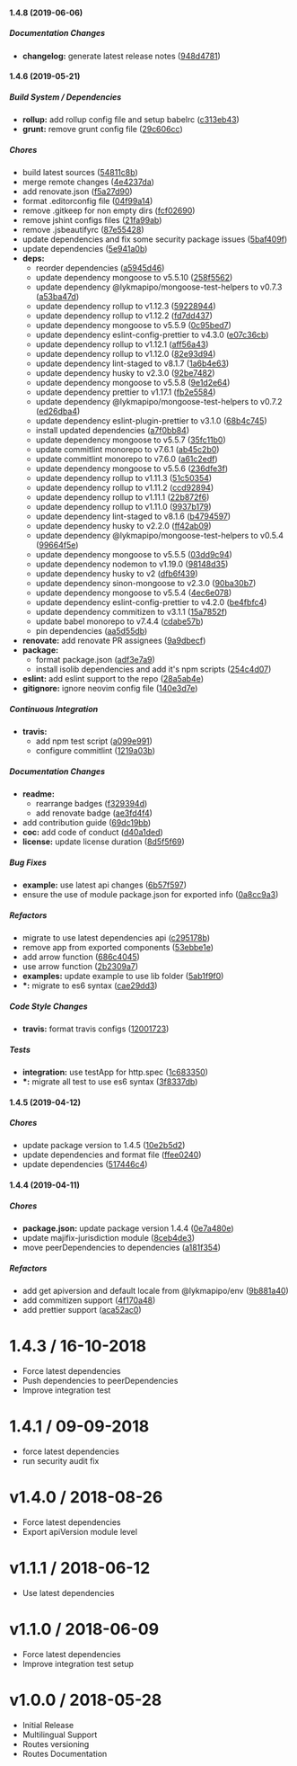 #### 1.4.8 (2019-06-06)

##### Documentation Changes

- **changelog:** generate latest release notes ([948d4781](https://github.com/CodeTanzania/majifix-status/commit/948d47815bb9e8b7bfa05cb00d069583924b80dc))

#### 1.4.6 (2019-05-21)

##### Build System / Dependencies

- **rollup:** add rollup config file and setup babelrc ([c313eb43](https://github.com/CodeTanzania/majifix-status/commit/c313eb43d43ff4bb9738a4ace9b615c8e7c0101c))
- **grunt:** remove grunt config file ([29c606cc](https://github.com/CodeTanzania/majifix-status/commit/29c606cc895b703af7fe0d254b339e1c4ad7cf1a))

##### Chores

- build latest sources ([54811c8b](https://github.com/CodeTanzania/majifix-status/commit/54811c8b45450714fe9409162a2fd6e0e7be77e2))
- merge remote changes ([4e4237da](https://github.com/CodeTanzania/majifix-status/commit/4e4237daa4014ce8f6c3c3bb1e750cffd8240540))
- add renovate.json ([f5a27d90](https://github.com/CodeTanzania/majifix-status/commit/f5a27d9080dff458129a56ffce3901f98e82fbcb))
- format .editorconfig file ([04f99a14](https://github.com/CodeTanzania/majifix-status/commit/04f99a147582ef6d6636c35b22fa42e552c8d0c0))
- remove .gitkeep for non empty dirs ([fcf02690](https://github.com/CodeTanzania/majifix-status/commit/fcf0269010b0ef1135225bf97276be92577731fc))
- remove jshint configs files ([21fa99ab](https://github.com/CodeTanzania/majifix-status/commit/21fa99ab7b13a965615e9b030ebd7b8025e4cf67))
- remove .jsbeautifyrc ([87e55428](https://github.com/CodeTanzania/majifix-status/commit/87e554287a3572988679d702119f3d5fb1724fdf))
- update dependencies and fix some security package issues ([5baf409f](https://github.com/CodeTanzania/majifix-status/commit/5baf409f1924595ce295df8a1782567960eee3b0))
- update dependencies ([5e941a0b](https://github.com/CodeTanzania/majifix-status/commit/5e941a0b4375147de79792cc155f0494da332a44))
- **deps:**
  - reorder dependencies ([a5945d46](https://github.com/CodeTanzania/majifix-status/commit/a5945d465dcff071481519583804e70c3b1cd2f3))
  - update dependency mongoose to v5.5.10 ([258f5562](https://github.com/CodeTanzania/majifix-status/commit/258f55624b9f89f594235b1e26e0cf7517b07d7d))
  - update dependency @lykmapipo/mongoose-test-helpers to v0.7.3 ([a53ba47d](https://github.com/CodeTanzania/majifix-status/commit/a53ba47dee7461410b00e2c5306314f6de0bc990))
  - update dependency rollup to v1.12.3 ([59228944](https://github.com/CodeTanzania/majifix-status/commit/5922894444651bc417cd0735daf667d0dcf86dc7))
  - update dependency rollup to v1.12.2 ([fd7dd437](https://github.com/CodeTanzania/majifix-status/commit/fd7dd437aa45655d938259a918adcdbb8451f679))
  - update dependency mongoose to v5.5.9 ([0c95bed7](https://github.com/CodeTanzania/majifix-status/commit/0c95bed70c603a86a68170ec6e9ee298741fdee8))
  - update dependency eslint-config-prettier to v4.3.0 ([e07c36cb](https://github.com/CodeTanzania/majifix-status/commit/e07c36cb3847fc736a7315329b593fa9cdae67c5))
  - update dependency rollup to v1.12.1 ([aff56a43](https://github.com/CodeTanzania/majifix-status/commit/aff56a437b73eff2b2c6056f4b9faeb579a1d553))
  - update dependency rollup to v1.12.0 ([82e93d94](https://github.com/CodeTanzania/majifix-status/commit/82e93d94413a1911c28505e62c2349d995c235cb))
  - update dependency lint-staged to v8.1.7 ([1a6b4e63](https://github.com/CodeTanzania/majifix-status/commit/1a6b4e6361f24424381b23e5576aa7a8c6918c70))
  - update dependency husky to v2.3.0 ([92be7482](https://github.com/CodeTanzania/majifix-status/commit/92be74820828f727867217760ce96b7dd3e7bc09))
  - update dependency mongoose to v5.5.8 ([9e1d2e64](https://github.com/CodeTanzania/majifix-status/commit/9e1d2e647e919185eb3166651b03acbed0a00dfe))
  - update dependency prettier to v1.17.1 ([fb2e5584](https://github.com/CodeTanzania/majifix-status/commit/fb2e55845d643358b91a79dc8699878892d1d041))
  - update dependency @lykmapipo/mongoose-test-helpers to v0.7.2 ([ed26dba4](https://github.com/CodeTanzania/majifix-status/commit/ed26dba4505f69edbf462202fb11edd3bcabb14f))
  - update dependency eslint-plugin-prettier to v3.1.0 ([68b4c745](https://github.com/CodeTanzania/majifix-status/commit/68b4c74587012021cab955e8bf3984f4efe9dc44))
  - install updated dependencies ([a7f0bb84](https://github.com/CodeTanzania/majifix-status/commit/a7f0bb8421a9e7a17c59df671b47e187b8520417))
  - update dependency mongoose to v5.5.7 ([35fc11b0](https://github.com/CodeTanzania/majifix-status/commit/35fc11b079053717b90a2823e9ae2293edc93fe0))
  - update commitlint monorepo to v7.6.1 ([ab45c2b0](https://github.com/CodeTanzania/majifix-status/commit/ab45c2b01bfa321543b338f23e86d25d680b67ea))
  - update commitlint monorepo to v7.6.0 ([a61c2edf](https://github.com/CodeTanzania/majifix-status/commit/a61c2edf651ce3fe9735a1f17681ea235a8ebd6b))
  - update dependency mongoose to v5.5.6 ([236dfe3f](https://github.com/CodeTanzania/majifix-status/commit/236dfe3f69e6d30107df8bfd4a0c4bdc6acf785d))
  - update dependency rollup to v1.11.3 ([51c50354](https://github.com/CodeTanzania/majifix-status/commit/51c50354014aa92d7f33549a214c9f82bdde817f))
  - update dependency rollup to v1.11.2 ([ccd92894](https://github.com/CodeTanzania/majifix-status/commit/ccd92894f6ccbe00344ee41d4b746d8ad6b01648))
  - update dependency rollup to v1.11.1 ([22b872f6](https://github.com/CodeTanzania/majifix-status/commit/22b872f6cd761992a322bbf8b3e73a369c221c27))
  - update dependency rollup to v1.11.0 ([9937b179](https://github.com/CodeTanzania/majifix-status/commit/9937b1793d7ab20a8b0130792928e288ffdcc821))
  - update dependency lint-staged to v8.1.6 ([b4794597](https://github.com/CodeTanzania/majifix-status/commit/b479459787f75ee0cb57b4d3f3374a612a874335))
  - update dependency husky to v2.2.0 ([ff42ab09](https://github.com/CodeTanzania/majifix-status/commit/ff42ab0970bf934ea75b3014bc588725c9c9f0e7))
  - update dependency @lykmapipo/mongoose-test-helpers to v0.5.4 ([99664f5e](https://github.com/CodeTanzania/majifix-status/commit/99664f5ef38107f850c1fba4951d4e5973f4a306))
  - update dependency mongoose to v5.5.5 ([03dd9c94](https://github.com/CodeTanzania/majifix-status/commit/03dd9c944d5a89c3a1800908b99dfc2042d2d45d))
  - update dependency nodemon to v1.19.0 ([98148d35](https://github.com/CodeTanzania/majifix-status/commit/98148d3556509feaa6c03e52fbe6b9fb3769a542))
  - update dependency husky to v2 ([dfb6f439](https://github.com/CodeTanzania/majifix-status/commit/dfb6f439a4c3a1ce3116ee22bd68b5cb070ede15))
  - update dependency sinon-mongoose to v2.3.0 ([90ba30b7](https://github.com/CodeTanzania/majifix-status/commit/90ba30b7fb2c73d419854a5ce6840f2a4e3fa117))
  - update dependency mongoose to v5.5.4 ([4ec6e078](https://github.com/CodeTanzania/majifix-status/commit/4ec6e0786c49cd2783b6b21a4d0c8e29d7588e8f))
  - update dependency eslint-config-prettier to v4.2.0 ([be4fbfc4](https://github.com/CodeTanzania/majifix-status/commit/be4fbfc4fe1c13ac51e9a7cdbe2cce37eb373dfe))
  - update dependency commitizen to v3.1.1 ([15a7852f](https://github.com/CodeTanzania/majifix-status/commit/15a7852fb9435e3d2a54841726051d0b86dc1550))
  - update babel monorepo to v7.4.4 ([cdabe57b](https://github.com/CodeTanzania/majifix-status/commit/cdabe57b3573f3e1f565d25f17804b73d3a3f1d6))
  - pin dependencies ([aa5d55db](https://github.com/CodeTanzania/majifix-status/commit/aa5d55db6246bfb28fc2f4617572aa990b720602))
- **renovate:** add renovate PR assignees ([9a9dbecf](https://github.com/CodeTanzania/majifix-status/commit/9a9dbecfc3d89b18a6b59d05f1ab237204aff7e8))
- **package:**
  - format package.json ([adf3e7a9](https://github.com/CodeTanzania/majifix-status/commit/adf3e7a9b241f82b65ebeb7563a33479e7321e16))
  - install isolib dependencies and add it's npm scripts ([254c4d07](https://github.com/CodeTanzania/majifix-status/commit/254c4d075d5eaee7e17ea50be230fc299d505930))
- **eslint:** add eslint support to the repo ([28a5ab4e](https://github.com/CodeTanzania/majifix-status/commit/28a5ab4e2793a0b6c30836ddcc0c2415736cd168))
- **gitignore:** ignore neovim config file ([140e3d7e](https://github.com/CodeTanzania/majifix-status/commit/140e3d7e94bb0d17f78c75cfd472e7d83a87ce1c))

##### Continuous Integration

- **travis:**
  - add npm test script ([a099e991](https://github.com/CodeTanzania/majifix-status/commit/a099e991ffa65f2876c46123dcdaec5ec660b885))
  - configure commitlint ([1219a03b](https://github.com/CodeTanzania/majifix-status/commit/1219a03ba06cdd26a8a84975776641b34ce61e72))

##### Documentation Changes

- **readme:**
  - rearrange badges ([f329394d](https://github.com/CodeTanzania/majifix-status/commit/f329394d2b7591e8707087ea199b79070ef763cb))
  - add renovate badge ([ae3fd4f4](https://github.com/CodeTanzania/majifix-status/commit/ae3fd4f43dc199cde55a53c18eb8139729b2da32))
- add contribution guide ([69dc19bb](https://github.com/CodeTanzania/majifix-status/commit/69dc19bbd8a8313c884bac66c8259311a8761f02))
- **coc:** add code of conduct ([d40a1ded](https://github.com/CodeTanzania/majifix-status/commit/d40a1ded1ab0d850e52406c33bd8ccc810167e7e))
- **license:** update license duration ([8d5f5f69](https://github.com/CodeTanzania/majifix-status/commit/8d5f5f69da0de24318c39c4f3d379f693cdce80c))

##### Bug Fixes

- **example:** use latest api changes ([6b57f597](https://github.com/CodeTanzania/majifix-status/commit/6b57f597cfef92130008054551ae4c1126476e1c))
- ensure the use of module package.json for exported info ([0a8cc9a3](https://github.com/CodeTanzania/majifix-status/commit/0a8cc9a3789176e09d77b558a498a886faee63e6))

##### Refactors

- migrate to use latest dependencies api ([c295178b](https://github.com/CodeTanzania/majifix-status/commit/c295178bc4d354d16ebb8a0dd84226e03ebad044))
- remove app from exported components ([53ebbe1e](https://github.com/CodeTanzania/majifix-status/commit/53ebbe1e9a3c29501dbf7ef66b8d6656116f48dc))
- add arrow function ([686c4045](https://github.com/CodeTanzania/majifix-status/commit/686c404530cb965513f1c638c895d586649ba7e0))
- use arrow function ([2b2309a7](https://github.com/CodeTanzania/majifix-status/commit/2b2309a7897f70178efc335c1b96c214bc133d8f))
- **examples:** update example to use lib folder ([5ab1f9f0](https://github.com/CodeTanzania/majifix-status/commit/5ab1f9f0b9aededf0801ef8a1ee5aafd37a1cb94))
- **\*:** migrate to es6 syntax ([cae29dd3](https://github.com/CodeTanzania/majifix-status/commit/cae29dd34db6ba123521bd4f128b9a1c074dfe60))

##### Code Style Changes

- **travis:** format travis configs ([12001723](https://github.com/CodeTanzania/majifix-status/commit/1200172330480fb197407b352ca0c31497088c70))

##### Tests

- **integration:** use testApp for http.spec ([1c683350](https://github.com/CodeTanzania/majifix-status/commit/1c6833504e0c751d2cea0e297fa4fdcd77dff20d))
- **\*:** migrate all test to use es6 syntax ([3f8337db](https://github.com/CodeTanzania/majifix-status/commit/3f8337db2b40628c6a5454c2f49ee920065225b0))

#### 1.4.5 (2019-04-12)

##### Chores

- update package version to 1.4.5 ([10e2b5d2](https://github.com/CodeTanzania/majifix-status/commit/10e2b5d283121738c19d2fc71b7d236f95db1415))
- update dependencies and format file ([ffee0240](https://github.com/CodeTanzania/majifix-status/commit/ffee02400f26b6b326f3b7a04f39f095222e26e0))
- update dependencies ([517446c4](https://github.com/CodeTanzania/majifix-status/commit/517446c4f97d2dbaaf2faabf6ea2721284cb2d02))

#### 1.4.4 (2019-04-11)

##### Chores

- **package.json:** update package version 1.4.4 ([0e7a480e](https://github.com/CodeTanzania/majifix-status/commit/0e7a480ecac316c45021d678596504182e0f87ff))
- update majifix-jurisdiction module ([8ceb4de3](https://github.com/CodeTanzania/majifix-status/commit/8ceb4de3eb7795dac0d4d4320b2bd482986ddd09))
- move peerDependencies to dependencies ([a181f354](https://github.com/CodeTanzania/majifix-status/commit/a181f354219450d01013c66449569fe7ed5b8b49))

##### Refactors

- add get apiversion and default locale from @lykmapipo/env ([9b881a40](https://github.com/CodeTanzania/majifix-status/commit/9b881a40bd4b751c6301cf001f93d581d3997e78))
- add commitizen support ([4f170a48](https://github.com/CodeTanzania/majifix-status/commit/4f170a485bf9edfa0ad3466b3bbe275a3fd1d8ce))
- add prettier support ([aca52ac0](https://github.com/CodeTanzania/majifix-status/commit/aca52ac0460a6f229ad53f5f73c966f58358afb8))

# 1.4.3 / 16-10-2018

- Force latest dependencies
- Push dependencies to peerDependencies
- Improve integration test

# 1.4.1 / 09-09-2018

- force latest dependencies
- run security audit fix

# v1.4.0 / 2018-08-26

- Force latest dependencies
- Export apiVersion module level

# v1.1.1 / 2018-06-12

- Use latest dependencies

# v1.1.0 / 2018-06-09

- Force latest dependencies
- Improve integration test setup

# v1.0.0 / 2018-05-28

- Initial Release
- Multilingual Support
- Routes versioning
- Routes Documentation
